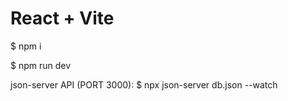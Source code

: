 # React + Vite

$ npm i

$ npm run dev

json-server API (PORT 3000):
$ npx json-server db.json --watch


